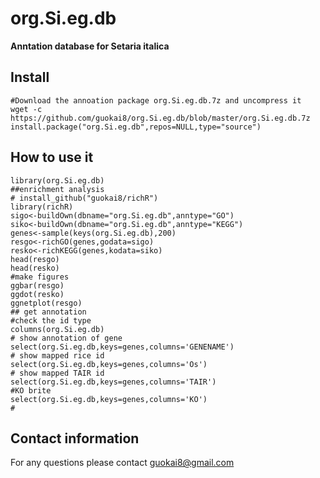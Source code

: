# org.Si.eg.db
__Anntation database for Setaria italica__
## Install
```
#Download the annoation package org.Si.eg.db.7z and uncompress it
wget -c https://github.com/guokai8/org.Si.eg.db/blob/master/org.Si.eg.db.7z
install.package("org.Si.eg.db",repos=NULL,type="source")
```
## How to use it 
```
library(org.Si.eg.db)
##enrichment analysis
# install_github("guokai8/richR")
library(richR)
sigo<-buildOwn(dbname="org.Si.eg.db",anntype="GO")  
siko<-buildOwn(dbname="org.Si.eg.db",anntype="KEGG") 
genes<-sample(keys(org.Si.eg.db),200)
resgo<-richGO(genes,godata=sigo)
resko<-richKEGG(genes,kodata=siko)
head(resgo)
head(resko)
#make figures
ggbar(resgo)
ggdot(resko)
ggnetplot(resgo)
## get annotation 
#check the id type
columns(org.Si.eg.db)
# show annotation of gene
select(org.Si.eg.db,keys=genes,columns='GENENAME')
# show mapped rice id
select(org.Si.eg.db,keys=genes,columns='Os')
# show mapped TAIR id
select(org.Si.eg.db,keys=genes,columns='TAIR')
#KO brite
select(org.Si.eg.db,keys=genes,columns='KO')
#
```
## Contact information
For any questions please contact guokai8@gmail.com
